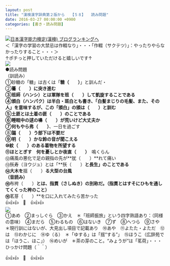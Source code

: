 ```yaml
---
layout: post
title: "漢検漢字辞典第２版から　　【５８】　　読み問題"
date: 2016-03-27 00:00:00 +0900
categories: [書き・読み問題]
---
```


[![](/syuusyuu9701/assets/images/漢検漢字辞典第２版から-【５８】-読み問題-br_c_3028_1.gif)](http://blog.with2.net/link.php?1659096:3028 "日本漢字能力検定(漢検) ブログランキングへ")[日本漢字能力検定(漢検) ブログランキングへ](http://blog.with2.net/link.php?1659096:3028)  
＜「漢字の学習の大禁忌は作輟なり」・・・「作輟（サクテツ）」：やったりやらなかったりすること・・・＞  
↑ポチっと押していただけると嬉しいです↑  
![](/syuusyuu9701/assets/images/漢検漢字辞典第２版から-【５８】-読み問題-4e9083d8b1010f8eb9a3d59fe7d3fb4a.jpg)  
●読み問題  
（訓読み）  
①砂糖の「糖」は古くは「**糖（　　）**」と訓んだ・  
②**驀（　　）**に突き進む　　　  
③班師（ハンシ）とは軍隊を**班（　　）**して凱旋することである　　　　  
④頒白（ハンパク）は半白・斑白とも書き、「白髪まじりの毛髪、また、その人」を意味するが、この「頒白」の頒は**（　　）**と訓む　  
⑤土匪とは土着の**匪（　　）**のことである　  
⑥睡眠中の逑の**嚊（　　）**が荒いけど大丈夫か  
⑦何もやら**弗（　　）**、一日を過ごす　　  
⑧**諞（　　）**う部下は不要だ　  
⑨**明（　　）**かな鈴の音が聞こえる  
⑩**紋（　　）**のある着物を所望する　  
⑪ほととぎす　何を憂しとか**夜直（　　）**　鳴くらん　  
⑫痛風の悪化で足の親指の先が**肬（　　）**れて痛い　  
⑬殀寿（ヨウジュ）とは「**殀（　　）**と長生」のことである　　  
⑭大木を**揺（　　）**る大型の台風　　  
（音読み）  
⑮**布袴（　　）**とは、指貫（さしぬき）の別称だ。（指貫とはすそにひもを通してくくった袴のこと）　　  
⑯**茗芽（　　）**を口に入れてみたら苦かった  
👍👍👍　🐒　👍👍👍  
![](/syuusyuu9701/assets/images/漢検漢字辞典第２版から-【５８】-読み問題-a156d09e4aad2f435a4042bd49bad246.png)  
①あめ　②まっしぐら　③かえ　＊「班師振旅」という四字熟語あり：（同様の意味）　④まだら　⑤わるもの　⑥はないき　⑦ず　⑧へつら　⑨さや　＊現行訓にはないが、大見出し項目で記載あり　⑩あや　⑪よたた・よただ　⑫は　⑬わかじに　⑭ゆ（る）　＊「ゆする」は「揺“する”」　⑮ほうこ（広辞苑では「ほうこ、ほこ」）　⑯めいが　＊茶の芽のこと。“みょうが”は「茗荷」・・・ひっかけ問題（＾＾）  
  
👍👍👍　🐒　👍👍👍